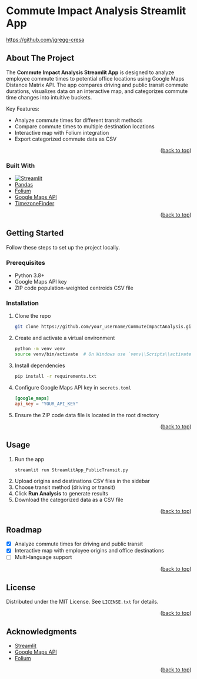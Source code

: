 # Commute Impact Analysis Streamlit App

https://github.com/jgregg-cresa

<a id="readme-top"></a>

## About The Project

The **Commute Impact Analysis Streamlit App** is designed to analyze employee commute times to potential office locations using Google Maps Distance Matrix API. The app compares driving and public transit commute durations, visualizes data on an interactive map, and categorizes commute time changes into intuitive buckets.

Key Features:
* Analyze commute times for different transit methods
* Compare commute times to multiple destination locations
* Interactive map with Folium integration
* Export categorized commute data as CSV

<p align="right">(<a href="#readme-top">back to top</a>)</p>


### Built With

* [![Streamlit](https://img.shields.io/badge/Streamlit-FF4B4B?style=for-the-badge&logo=streamlit&logoColor=white)](https://streamlit.io/)
* [Pandas](https://pandas.pydata.org/)
* [Folium](https://python-visualization.github.io/folium/)
* [Google Maps API](https://developers.google.com/maps/documentation)
* [TimezoneFinder](https://timezonefinder.readthedocs.io/en/latest/)

<p align="right">(<a href="#readme-top">back to top</a>)</p>


## Getting Started

Follow these steps to set up the project locally.

### Prerequisites

- Python 3.8+
- Google Maps API key
- ZIP code population-weighted centroids CSV file

### Installation

1. Clone the repo
   ```bash
   git clone https://github.com/your_username/CommuteImpactAnalysis.git
   ```
2. Create and activate a virtual environment
   ```bash
   python -m venv venv
   source venv/bin/activate  # On Windows use `venv\\Scripts\\activate`
   ```
3. Install dependencies
   ```bash
   pip install -r requirements.txt
   ```
4. Configure Google Maps API key in `secrets.toml`
   ```toml
   [google_maps]
   api_key = "YOUR_API_KEY"
   ```
5. Ensure the ZIP code data file is located in the root directory

<p align="right">(<a href="#readme-top">back to top</a>)</p>


## Usage

1. Run the app
   ```bash
   streamlit run StreamlitApp_PublicTransit.py
   ```
2. Upload origins and destinations CSV files in the sidebar
3. Choose transit method (driving or transit)
4. Click **Run Analysis** to generate results
5. Download the categorized data as a CSV file

<p align="right">(<a href="#readme-top">back to top</a>)</p>


## Roadmap

- [x] Analyze commute times for driving and public transit
- [x] Interactive map with employee origins and office destinations
- [ ] Multi-language support

<p align="right">(<a href="#readme-top">back to top</a>)</p>


## License

Distributed under the MIT License. See `LICENSE.txt` for details.

<p align="right">(<a href="#readme-top">back to top</a>)</p>


## Acknowledgments

* [Streamlit](https://streamlit.io/)
* [Google Maps API](https://developers.google.com/maps/documentation)
* [Folium](https://python-visualization.github.io/folium/)

<p align="right">(<a href="#readme-top">back to top</a>)</p>


<!-- MARKDOWN LINKS & IMAGES -->
[contributors-shield]: https://img.shields.io/github/contributors/your_username/CommuteImpactAnalysis.svg?style=for-the-badge
[contributors-url]: https://github.com/your_username/CommuteImpactAnalysis/graphs/contributors
[forks-shield]: https://img.shields.io/github/forks/your_username/CommuteImpactAnalysis.svg?style=for-the-badge
[forks-url]: https://github.com/your_username/CommuteImpactAnalysis/network/members
[stars-shield]: https://img.shields.io/github/stars/your_username/CommuteImpactAnalysis.svg?style=for-the-badge
[stars-url]: https://github.com/your_username/CommuteImpactAnalysis/stargazers
[issues-shield]: https://img.shields.io/github/issues/your_username/CommuteImpactAnalysis.svg?style=for-the-badge
[issues-url]: https://github.com/your_username/CommuteImpactAnalysis/issues
[license-shield]: https://img.shields.io/github/license/your_username/CommuteImpactAnalysis.svg?style=for-the-badge
[license-url]: https://github.com/your_username/CommuteImpactAnalysis/blob/main/LICENSE.txt
[linkedin-shield]: https://img.shields.io/badge/-LinkedIn-black.svg?style=for-the-badge&logo=linkedin&colorB=555
[linkedin-url]: https://linkedin.com/in/your_linkedin

